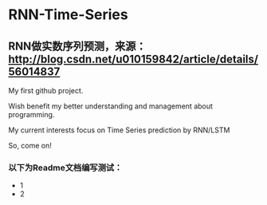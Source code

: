 # RNN-Time-Series

## RNN做实数序列预测，来源：http://blog.csdn.net/u010159842/article/details/56014837

My first github project.

Wish benefit my better understanding and management about programming.

My current interests focus on Time Series prediction by RNN/LSTM

So, come on!

### 以下为Readme文档编写测试：

* 1
* 2

